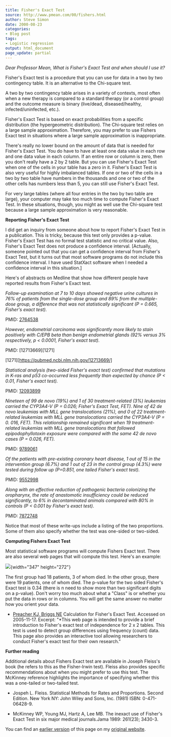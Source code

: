 ```yaml
---
title: Fisher's Exact Test
source: http://www.pmean.com/00/fishers.html
author: Steve Simon
date: 2000-08-23
categories:
- Blog post
tags:
- Logistic regression
output: html_document
page_update: partial
---
```

*Dear Professor Mean, What is Fisher's Exact Test and when should I use it?*

Fisher's Exact test is a procedure that you can use for data in a two by two contingency table. It is an alternative to the Chi-square test.

A two by two contingency table arises in a variety of contexts, most often when a new therapy is compared to a standard therapy (or a control group) and the outcome measure is binary (live/dead, diseased/healthy, infected/uninfected, etc.).

Fisher's Exact Test is based on exact probabilities from a specific distribution (the hypergeometric distribution). The Chi-square test relies on a large sample approximation. Therefore, you may prefer to use Fishers Exact test in situations where a large sample approximation is inappropriate.

There's really no lower bound on the amount of data that is needed for Fisher's Exact Test. You do have to have at least one data value in each row and one data value in each column. If an entire row or column is zero, then you don't really have a 2 by 2 table. But you can use Fisher's Exact Test when one of the cells in your table has a zero in it. Fisher's Exact Test is also very useful for highly imbalanced tables. If one or two of the cells in a two by two table have numbers in the thousands and one or two of the other cells has numbers less than 5, you can still use Fisher's Exact Test.

For very large tables (where all four entries in the two by two table are large), your computer may take too much time to compute Fisher's Exact Test. In these situations, though, you might as well use the Chi-square test because a large sample approximation is very reasonable.

**Reporting Fisher's Exact Test**

I did get an inquiry from someone about how to report Fisher's Exact Test in a publication. This is tricky, because this test only provides a p-value. Fisher's Exact Test has no formal test statistic and no critical value. Also, Fisher's Exact Test does not produce a confidence interval. [Actually, someone pointed out that you can get a confidence interval from Fisher's Exact Test, but it turns out that most software programs do not include this confidence interval. I have used StatXact software when I needed a confidence interval in this situation.]

Here's of abstracts on Medline that show how different people have reported results from Fisher's Exact test.

*Follow-up examination at 7 to 10 days showed negative urine cultures in 76% of patients from the single-dose group and 89% from the multiple-dose group, a difference that was not statistically significant (P = 0.665, Fisher's exact test).*

PMID: [2764538][2764]

[2764]: https://pubmed.ncbi.nlm.nih.gov/2764538/

*However, endometrial carcinoma was significantly more likely to stain positively with C/EPB beta than benign endometrial glands (92% versus 3% respectively, p \< 0.0001, Fisher's exact test).*

PMID: [12713669][1271]

[1271][https://pubmed.ncbi.nlm.nih.gov/12713669/]

*Statistical analysis (two-sided Fisher's exact test) confirmed that mutations in K-ras and p53 co-occurred less frequently than expected by chance (P \< 0.01, Fisher's exact test).*

PMID: [12093899][1209]

[1209]: https://pubmed.ncbi.nlm.nih.gov/12093899/

*Nineteen of 99 de novo (19%) and 1 of 30 treatment-related (3%) leukemias carried the CYP3A4-V (P = 0.026; Fisher's Exact Test, FET). Nine of 42 de novo leukemias with MLL gene translocations (21%), and 0 of 22 treatment-related leukemias with MLL gene translocations carried the CYP3A4-V (P = 0. 016, FET). This relationship remained significant when 19 treatment-related leukemias with MLL gene translocations that followed epipodophyllotoxin exposure were compared with the same 42 de novo cases (P = 0.026, FET).*

PMID: [9789061][9789]

[9789]: https://pubmed.ncbi.nlm.nih.gov/9789061/

*Of the patients with pre-existing coronary heart disease, 1 out of 15
in the intervention group (6.7%) and 1 out of 23 in the control group
(4.3%) were tested during follow up (P=0.851, one tailed Fisher's
exact test).*

PMID: [9552998][9552]

[9552]: https://pubmed.ncbi.nlm.nih.gov/9552998/


*Along with an effective reduction of pathogenic bacteria colonizing
the oropharynx, the rate of anastomotic insufficiency could be reduced
significantly, to 6% in decontaminated animals compared with 80% in
controls (P < 0.001 by Fisher's exact test).*

PMID: [7872748][7872]

[7872]: https://pubmed.ncbi.nlm.nih.gov/7872748/

Notice that most of these write-ups include a listing of the two proportions. Some of them also specify whether the test was one-sided or two-sided.

**Computing Fishers Exact Test**

Most statistical software programs will compute Fishers Exact test. There are also several web pages that will compute this test. Here's an example:

![](http://www.pmean.com/images/00/images/fisher1.gif){width="347" height="272"}

The first group had 18 patients, 3 of whom died. In the other group, there were 19 patients, one of whom died. The p-value for the two sided Fisher's Exact test is 0.34 (there is n need to show more than two significant digits on a p-value). Don't worry too much about what a "Class" is or whether you put the data in rows or in columns. You will get the same answer no matter how you orient your data.

+ [Preacher KJ, Briggs NE][pre1] Calculation for Fisher's Exact Test. Accessed on 2005-11-17. Excerpt: "*This web page is intended to provide a brief introduction to Fisher's exact test of independence for 2 x 2 tables. This test is used to detect group differences using frequency (count) data. This page also provides an interactive tool allowing researchers to conduct Fisher's exact test for their own research."

[pre1]: http://www.unc.edu/~preacher/fisher/fisher.htm

**Further reading**

Additional details about Fishers Exact test are available in Joseph Fleiss's book (he refers to this as the Fisher-Irwin test). Fleiss also provides specific recommendations about when you might prefer to use this test. The McKinney reference highlights the importance of specifying whether this was a one-tailed or two-tailed test.

+ Jospeh L. Fleiss. Statistical Methods for Rates and Proportions. Second Edition. New York NY: John Wiley and Sons, Inc. (1981) ISBN: 0-471-06428-9.

+ McKinney WP, Young MJ, Hartz A, Lee MB. The inexact use of Fisher's Exact Test in six major medical journals.Jama 1989: 261(23); 3430-3.

You can find an [earlier version][sim1] of this page on my [original website][sim2].

[sim1]: http://www.pmean.com/00/fishers.html
[sim2]: http://www.pmean.com/original_site.html
